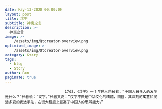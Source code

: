 ```yaml
---
date: May-13-2020 00:00:00
layout: post
title: 汉字
subtitle: 神寓之言
description: >-
  神寓之言
image: >-
    /assets/img/Qtcreator-overview.png
optimized_image: >-
    /assets/img/Qtcreator-overview.png
category: Story
tags:
  - blog
  - Story
author: Ron
paginate: true
---
```


							　　1702，《汉字》一个年轻人问长者：“中国人最伟大的发明是什么？”长者说：“汉字。”长者又说：“汉字不仅是中华文化的精髓，而且，其深刻的寓意和灵活多变的表达手法，在很大程度上提高了中国人的思辨能力。”
							
							
						